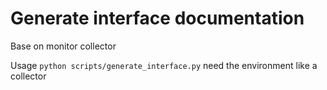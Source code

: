 # Generate interface documentation

Base on monitor collector 

Usage `python scripts/generate_interface.py` need the environment like a collector 
